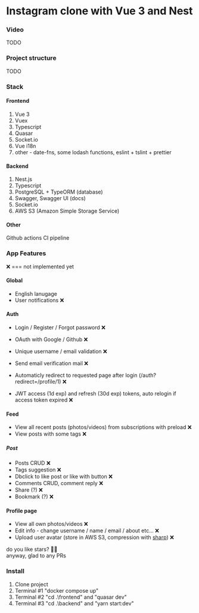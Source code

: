 # Instagram clone with Vue 3 and Nest

### Video  
TODO

### Project structure
TODO

### Stack
#### Frontend

1. Vue 3
2. Vuex
3. Typescript
4. Quasar
5. Socket.io
6. Vue i18n
7. other - date-fns, some lodash functions, eslint + tslint + prettier

#### Backend

1. Nest.js
2. Typescript
3. PostgreSQL + TypeORM (database)
4. Swagger, Swagger UI (docs)
5. Socket.io
6. AWS S3 (Amazon Simple Storage Service)

#### Other

Github actions CI pipeline

### App Features
❌ === not implemented yet
#### Global
- English lanugage
- User notifications ❌

#### Auth
- Login / Register / Forgot password ❌
- OAuth with Google / Github ❌
- Unique username / email validation ❌

- Send email verification mail ❌
- Automaticly redirect to requested page after login (/auth?redirect=/profile/1) ❌
- JWT access (1d exp) and refresh (30d exp) tokens, auto relogin if access token expired ❌

#### Feed
- View all recent posts (photos/videos) from subscriptions with preload ❌
- View posts with some tags ❌
##### Post
- Posts CRUD ❌
- Tags suggestion ❌
- Dbclick to like post or like with button ❌
- Comments CRUD, comment reply ❌
- Share (?) ❌
- Bookmark (?) ❌

#### Profile page
- View all own photos/videos ❌
- Edit info - change username / name / email / about etc... ❌
- Upload user avatar (store in AWS S3, compression with [sharp](https://github.com/lovell/sharp)) ❌
  
do you like stars? 🤩😊  
anyway, glad to any PRs  

### Install  
1. Clone project  
2. Terminal #1 "docker compose up"  
3. Terminal #2 "cd .\frontend\" and "quasar dev"  
4. Terminal #3 "cd .\backend\" and "yarn start:dev" 


